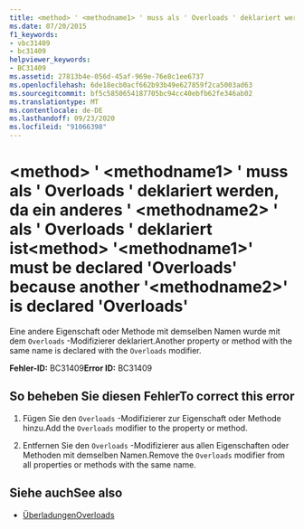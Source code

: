 ```yaml
---
title: <method> ' <methodname1> ' muss als ' Overloads ' deklariert werden, da ein anderes ' <methodname2> ' als ' Overloads ' deklariert ist
ms.date: 07/20/2015
f1_keywords:
- vbc31409
- bc31409
helpviewer_keywords:
- BC31409
ms.assetid: 27813b4e-056d-45af-969e-76e8c1ee6737
ms.openlocfilehash: 6de18ecb0acf662b93b49e627859f2ca5003ad63
ms.sourcegitcommit: bf5c5850654187705bc94cc40ebfb62fe346ab02
ms.translationtype: MT
ms.contentlocale: de-DE
ms.lasthandoff: 09/23/2020
ms.locfileid: "91066398"
---
```

# <a name="method-methodname1-must-be-declared-overloads-because-another-methodname2-is-declared-overloads"></a><span data-ttu-id="51e6a-102">\<method> ' \<methodname1> ' muss als ' Overloads ' deklariert werden, da ein anderes ' \<methodname2> ' als ' Overloads ' deklariert ist</span><span class="sxs-lookup"><span data-stu-id="51e6a-102">\<method> '\<methodname1>' must be declared 'Overloads' because another '\<methodname2>' is declared 'Overloads'</span></span>

<span data-ttu-id="51e6a-103">Eine andere Eigenschaft oder Methode mit demselben Namen wurde mit dem `Overloads` -Modifizierer deklariert.</span><span class="sxs-lookup"><span data-stu-id="51e6a-103">Another property or method with the same name is declared with the `Overloads` modifier.</span></span>  
  
 <span data-ttu-id="51e6a-104">**Fehler-ID:** BC31409</span><span class="sxs-lookup"><span data-stu-id="51e6a-104">**Error ID:** BC31409</span></span>  
  
## <a name="to-correct-this-error"></a><span data-ttu-id="51e6a-105">So beheben Sie diesen Fehler</span><span class="sxs-lookup"><span data-stu-id="51e6a-105">To correct this error</span></span>  
  
1. <span data-ttu-id="51e6a-106">Fügen Sie den `Overloads` -Modifizierer zur Eigenschaft oder Methode hinzu.</span><span class="sxs-lookup"><span data-stu-id="51e6a-106">Add the `Overloads` modifier to the property or method.</span></span>  
  
2. <span data-ttu-id="51e6a-107">Entfernen Sie den `Overloads` -Modifizierer aus allen Eigenschaften oder Methoden mit demselben Namen.</span><span class="sxs-lookup"><span data-stu-id="51e6a-107">Remove the `Overloads` modifier from all properties or methods with the same name.</span></span>  
  
## <a name="see-also"></a><span data-ttu-id="51e6a-108">Siehe auch</span><span class="sxs-lookup"><span data-stu-id="51e6a-108">See also</span></span>

- [<span data-ttu-id="51e6a-109">Überladungen</span><span class="sxs-lookup"><span data-stu-id="51e6a-109">Overloads</span></span>](../language-reference/modifiers/overloads.md)
